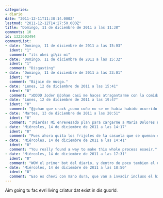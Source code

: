 ```yaml
---
categories:
- diario
date: "2011-12-11T11:38:14.000Z"
lastmod: "2011-12-12T14:27:50.000Z"
title: "Domingo, 11 de diciembre de 2011 a las 11:38"
comments: 10
id: 1323603494
commentList:
- date: "Domingo, 11 de diciembre de 2011 a las 15:03"
  ident: "1"
  comment: "its okei gí¼iz mi"
- date: "Domingo, 11 de diciembre de 2011 a las 15:32"
  ident: "1"
  comment: "Disgasting"
- date: "Domingo, 11 de diciembre de 2011 a las 23:01"
  ident: "0"
  comment: "Bijain de musgo."
- date: "Lunes, 12 de diciembre de 2011 a las 15:41"
  ident: "0"
  comment: "xDDDD Joder @Johan casi me haces atragantarme con la comida xDDDDDDDDD !!!"
- date: "Lunes, 12 de diciembre de 2011 a las 19:47"
  ident: "0"
  comment: "@johan que crack ¿como coño no se me habia habido ocurrido ami?"
- date: "Martes, 13 de diciembre de 2011 a las 20:51"
  ident: "0"
  comment: "¡Mierda! Mi enrevesado plan para cargarme a María Dolores no ha funcionado."
- date: "Miércoles, 14 de diciembre de 2011 a las 14:17"
  ident: "0"
  comment: "Pues ahora quita los frijoles de la casuela que se queman chamacote."
- date: "Miércoles, 14 de diciembre de 2011 a las 14:41"
  ident: "0"
  comment: "You really found a way to make this whole process esaeir."
- date: "Miércoles, 14 de diciembre de 2011 a las 17:31"
  ident: "0"
  comment: "WOW el primer bot del diario, y dentro de poco tambien el ultimo..."
- date: "Miércoles, 14 de diciembre de 2011 a las 18:50"
  ident: "0"
  comment: "Eso es chevi con mano dura, que van a invadir incluso el hitler creator con propaganda XD.\nPD: desbaneame pinche pendejo."
---
```


Aim going tu fac evri living criatur dat exist in dis guorld.